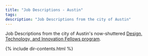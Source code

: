 ```yaml
---
title: "Job Descriptions - Austin"
tags: 
description: "Job Descriptions from the city of Austin"
---
```


Job Descriptions from the city of Austin's now-shuttered [Design, Technology, and Innovation Fellows program](https://cityofaustin.github.io/innovation-fellows/).

{% include dir-contents.html %}
